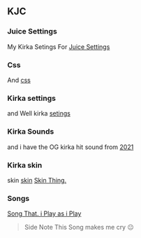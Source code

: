 ## KJC 
### Juice Settings
My Kirka Setings For [Juice Settings](https://ttvpoopooumgood.github.io/Settings/Juice)
### Css
And [css](https://ttvpoopooumgood.github.io/Settings/css/Halloween/Halloween-CSS-ContestV5.css)
### Kirka settings
and Well kirka [setings](https://ttvpoopooumgood.github.io/Settings/Kirka)
### Kirka Sounds
and i have the OG kirka hit sound from [2021](https://drive.google.com/file/d/1jBrC1vpaYjgHQmU4gTTz5kcbGvXEmPIk/view)
<TEXTUCANTSEE>
<AND-IF-U-CAN-SEE-THIS-YOU-GCH>
### Kirka skin 
skin [skin](https://raw.githubusercontent.com/TTVPoopooumgood/Settings/refs/heads/main/Kirka/Screenshot_20241011-225809_kindlephoto-46709767.png) [Skin Thing.](https://raw.githubusercontent.com/TTVPoopooumgood/Settings/refs/heads/main/Kirka/avatar.png)
### Songs
[Song That. i Play as i Play](https://m.soundcloud.com/xxhenrymaishonxx/this-is-home-1-hour)
> Side Note This Song makes me cry 😐
